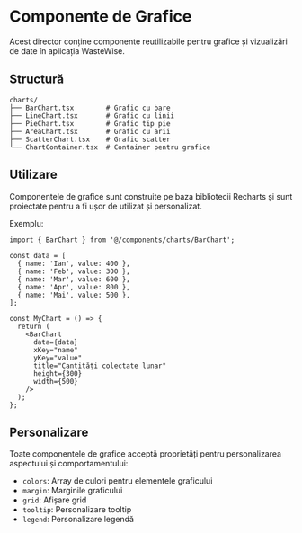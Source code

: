 # Componente de Grafice

Acest director conține componente reutilizabile pentru grafice și vizualizări de date în aplicația WasteWise.

## Structură

```
charts/
├── BarChart.tsx        # Grafic cu bare
├── LineChart.tsx       # Grafic cu linii
├── PieChart.tsx        # Grafic tip pie
├── AreaChart.tsx       # Grafic cu arii
├── ScatterChart.tsx    # Grafic scatter
└── ChartContainer.tsx  # Container pentru grafice
```

## Utilizare

Componentele de grafice sunt construite pe baza bibliotecii Recharts și sunt proiectate pentru a fi ușor de utilizat și personalizat.

Exemplu:

```tsx
import { BarChart } from '@/components/charts/BarChart';

const data = [
  { name: 'Ian', value: 400 },
  { name: 'Feb', value: 300 },
  { name: 'Mar', value: 600 },
  { name: 'Apr', value: 800 },
  { name: 'Mai', value: 500 },
];

const MyChart = () => {
  return (
    <BarChart
      data={data}
      xKey="name"
      yKey="value"
      title="Cantități colectate lunar"
      height={300}
      width={500}
    />
  );
};
```

## Personalizare

Toate componentele de grafice acceptă proprietăți pentru personalizarea aspectului și comportamentului:

- `colors`: Array de culori pentru elementele graficului
- `margin`: Marginile graficului
- `grid`: Afișare grid
- `tooltip`: Personalizare tooltip
- `legend`: Personalizare legendă
